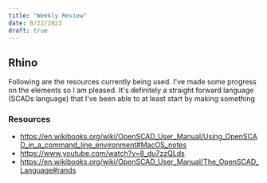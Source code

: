 ```yaml
---
title: "Weekly Review"
date: 8/22/2023
draft: true
---
```


## Rhino 
Following are the resources currently being used. I've made some progress on the elements so I am pleased. It's definitely a straight forward language (SCADs language) that I've been able to at least start by making something 
### Resources 
* https://en.wikibooks.org/wiki/OpenSCAD_User_Manual/Using_OpenSCAD_in_a_command_line_environment#MacOS_notes
* https://www.youtube.com/watch?v=8_du7zzQLds
* https://en.wikibooks.org/wiki/OpenSCAD_User_Manual/The_OpenSCAD_Language#rands